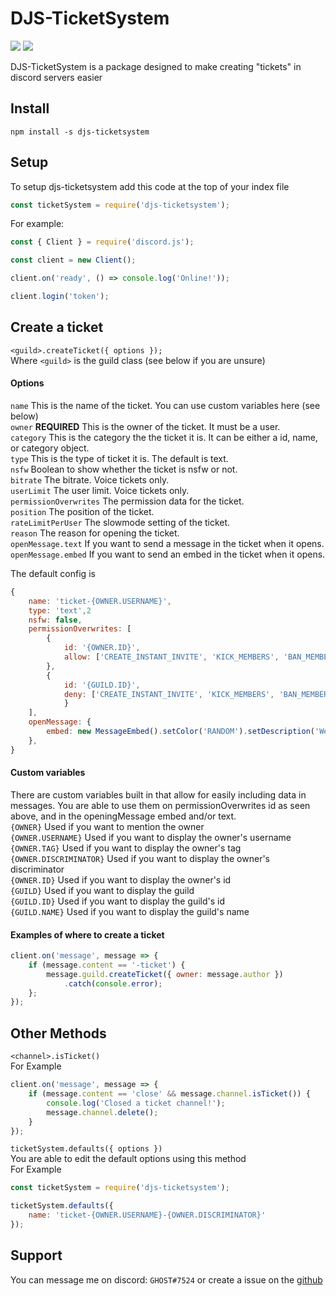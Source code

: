 

# DJS-TicketSystem
[![](https://img.shields.io/npm/v/djs-ticketsystem?label=Latest%20Version&style=for-the-badge&logo=npm&color=informational)](https://www.npmjs.com/package/dashargs)
[![](https://img.shields.io/static/v1?label=Author&message=GHOST&color=informational&style=for-the-badge)](https://ghostdev.xyz)

DJS-TicketSystem is a package designed to make creating "tickets" in discord servers easier

## Install
```
npm install -s djs-ticketsystem
```

## Setup
To setup djs-ticketsystem add this code at the top of your index file
```js
const ticketSystem = require('djs-ticketsystem');
```
For example:
```js
const { Client } = require('discord.js');

const client = new Client();

client.on('ready', () => console.log('Online!'));

client.login('token');
```

## Create a ticket
`<guild>.createTicket({ options });`<br>
Where `<guild>` is the guild class (see below if you are unsure)
#### Options
`name` This is the name of the ticket. You can use custom variables here (see below)<br>
`owner` **REQUIRED** This is the owner of the ticket. It must be a user.<br>
`category` This is the category the the ticket it is. It can be either a id, name, or category object.<br>
`type` This is the type of ticket it is. The default is text.<br>
`nsfw` Boolean to show whether the ticket is nsfw or not.<br>
`bitrate` The bitrate. Voice tickets only.<br>
`userLimit` The user limit. Voice tickets only.<br>
`permissionOverwrites` The permission data for the ticket.<br>
`position` The position of the ticket.<br>
`rateLimitPerUser` The slowmode setting of the ticket.<br>
`reason` The reason for opening the ticket.<br>
`openMessage.text` If you want to send a message in the ticket when it opens.<br>
`openMessage.embed` If you want to send an embed in the ticket when it opens.

The default config is
```js
{
    name: 'ticket-{OWNER.USERNAME}',
    type: 'text',2
    nsfw: false,
    permissionOverwrites: [
        {
            id: '{OWNER.ID}',
            allow: ['CREATE_INSTANT_INVITE', 'KICK_MEMBERS', 'BAN_MEMBERS', 'ADMINISTRATOR', 'MANAGE_CHANNELS', 'MANAGE_GUILD', 'ADD_REACTIONS', 'VIEW_AUDIT_LOG', 'PRIORITY_SPEAKER', 'STREAM', 'VIEW_CHANNEL', 'SEND_MESSAGES', 'SEND_TTS_MESSAGES', 'MANAGE_MESSAGES', 'EMBED_LINKS', 'ATTACH_FILES', 'READ_MESSAGE_HISTORY', 'MENTION_EVERYONE', 'USE_EXTERNAL_EMOJIS', 'VIEW_GUILD_INSIGHTS', 'CONNECT', 'SPEAK', 'MUTE_MEMBERS', 'DEAFEN_MEMBERS', 'MOVE_MEMBERS', 'USE_VAD', 'CHANGE_NICKNAME', 'MANAGE_NICKNAMES', 'MANAGE_ROLES', 'MANAGE_WEBHOOKS', 'MANAGE_EMOJIS' ]
        },
        {
            id: '{GUILD.ID}',
            deny: ['CREATE_INSTANT_INVITE', 'KICK_MEMBERS', 'BAN_MEMBERS', 'ADMINISTRATOR', 'MANAGE_CHANNELS', 'MANAGE_GUILD', 'ADD_REACTIONS', 'VIEW_AUDIT_LOG', 'PRIORITY_SPEAKER', 'STREAM', 'VIEW_CHANNEL', 'SEND_MESSAGES', 'SEND_TTS_MESSAGES', 'MANAGE_MESSAGES', 'EMBED_LINKS', 'ATTACH_FILES', 'READ_MESSAGE_HISTORY', 'MENTION_EVERYONE', 'USE_EXTERNAL_EMOJIS', 'VIEW_GUILD_INSIGHTS', 'CONNECT', 'SPEAK', 'MUTE_MEMBERS', 'DEAFEN_MEMBERS', 'MOVE_MEMBERS', 'USE_VAD', 'CHANGE_NICKNAME', 'MANAGE_NICKNAMES', 'MANAGE_ROLES', 'MANAGE_WEBHOOKS', 'MANAGE_EMOJIS' ]
            }
    ],
    openMessage: {
        embed: new MessageEmbed().setColor('RANDOM').setDescription('Welcome to your ticket {OWNER}')
    },
}
```

#### Custom variables
There are custom variables built in that allow for easily including data in messages. You are able to use them on permissionOverwrites id as seen above, and in the openingMessage embed and/or text.<br>
`{OWNER}` Used if you want to mention the owner<br>
`{OWNER.USERNAME}` Used if you want to display the owner's username<br>
`{OWNER.TAG}` Used if you want to display the owner's tag<br>
`{OWNER.DISCRIMINATOR}` Used if you want to display the owner's discriminator<br>
`{OWNER.ID}` Used if you want to display the owner's id<br>
`{GUILD}` Used if you want to display the guild<br>
`{GUILD.ID}` Used if you want to display the guild's id<br>
`{GUILD.NAME}` Used if you want to display the guild's name<br>

#### Examples of where to create a ticket
```js
client.on('message', message => {
    if (message.content == '-ticket') {
        message.guild.createTicket({ owner: message.author })
            .catch(console.error);
    };
});
```

## Other Methods
`<channel>.isTicket()`<br>
For Example
```js
client.on('message', message => {
    if (message.content == 'close' && message.channel.isTicket()) {
        console.log('Closed a ticket channel!');
        message.channel.delete();
    }
});
```
`ticketSystem.defaults({ options })`<br>
You are able to edit the default options using this method<br>
For Example
```js
const ticketSystem = require('djs-ticketsystem');

ticketSystem.defaults({
    name: 'ticket-{OWNER.USERNAME}-{OWNER.DISCRIMINATOR}'
});
```

## Support

You can message me on discord: `GHOST#7524` or create a issue on the [github](https://github.com/ghostdevv/djs-ticketsystem)
